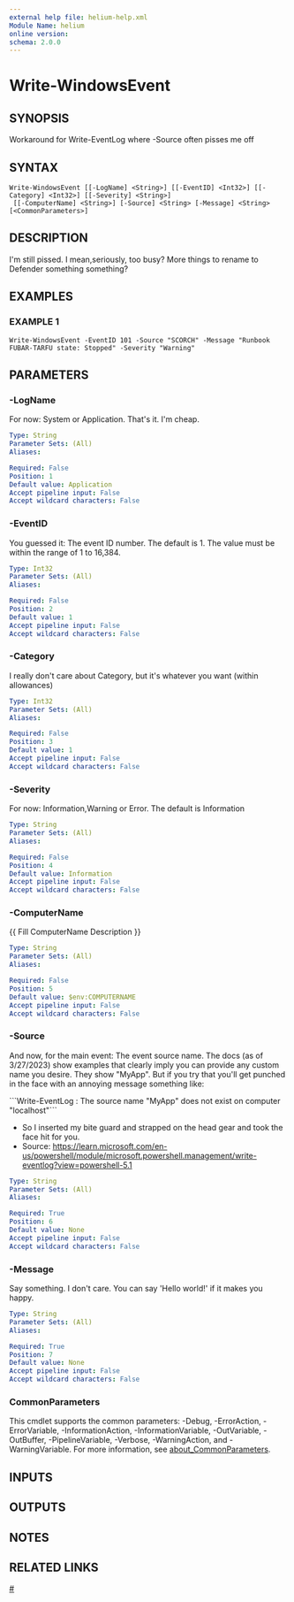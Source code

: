 ```yaml
---
external help file: helium-help.xml
Module Name: helium
online version:
schema: 2.0.0
---
```


# Write-WindowsEvent

## SYNOPSIS
Workaround for Write-EventLog where -Source often pisses me off

## SYNTAX

```
Write-WindowsEvent [[-LogName] <String>] [[-EventID] <Int32>] [[-Category] <Int32>] [[-Severity] <String>]
 [[-ComputerName] <String>] [-Source] <String> [-Message] <String> [<CommonParameters>]
```

## DESCRIPTION
I'm still pissed.
I mean,seriously, too busy?
More things to rename to Defender something something?

## EXAMPLES

### EXAMPLE 1
```
Write-WindowsEvent -EventID 101 -Source "SCORCH" -Message "Runbook FUBAR-TARFU state: Stopped" -Severity "Warning"
```

## PARAMETERS

### -LogName
For now: System or Application.
That's it.
I'm cheap.

```yaml
Type: String
Parameter Sets: (All)
Aliases:

Required: False
Position: 1
Default value: Application
Accept pipeline input: False
Accept wildcard characters: False
```

### -EventID
You guessed it: The event ID number.
The default is 1.
The value must be within the
range of 1 to 16,384.

```yaml
Type: Int32
Parameter Sets: (All)
Aliases:

Required: False
Position: 2
Default value: 1
Accept pipeline input: False
Accept wildcard characters: False
```

### -Category
I really don't care about Category, but it's whatever you want (within allowances)

```yaml
Type: Int32
Parameter Sets: (All)
Aliases:

Required: False
Position: 3
Default value: 1
Accept pipeline input: False
Accept wildcard characters: False
```

### -Severity
For now: Information,Warning or Error.
The default is Information

```yaml
Type: String
Parameter Sets: (All)
Aliases:

Required: False
Position: 4
Default value: Information
Accept pipeline input: False
Accept wildcard characters: False
```

### -ComputerName
{{ Fill ComputerName Description }}

```yaml
Type: String
Parameter Sets: (All)
Aliases:

Required: False
Position: 5
Default value: $env:COMPUTERNAME
Accept pipeline input: False
Accept wildcard characters: False
```

### -Source
And now, for the main event: The event source name.
The docs (as of 3/27/2023) show examples that
clearly imply you can provide any custom name you desire.
They show "MyApp".
But if you try that
you'll get punched in the face with an annoying message something like:

\`\`\`Write-EventLog : The source name "MyApp" does not exist on computer "localhost"\`\`\`

* So I inserted my bite guard and strapped on the head gear and took the face hit for you.
* Source: https://learn.microsoft.com/en-us/powershell/module/microsoft.powershell.management/write-eventlog?view=powershell-5.1

```yaml
Type: String
Parameter Sets: (All)
Aliases:

Required: True
Position: 6
Default value: None
Accept pipeline input: False
Accept wildcard characters: False
```

### -Message
Say something.
I don't care.
You can say 'Hello world!' if it makes you happy.

```yaml
Type: String
Parameter Sets: (All)
Aliases:

Required: True
Position: 7
Default value: None
Accept pipeline input: False
Accept wildcard characters: False
```

### CommonParameters
This cmdlet supports the common parameters: -Debug, -ErrorAction, -ErrorVariable, -InformationAction, -InformationVariable, -OutVariable, -OutBuffer, -PipelineVariable, -Verbose, -WarningAction, and -WarningVariable. For more information, see [about_CommonParameters](http://go.microsoft.com/fwlink/?LinkID=113216).

## INPUTS

## OUTPUTS

## NOTES

## RELATED LINKS

[#]()

